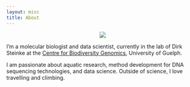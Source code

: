```yaml
---
layout: misc
title: About
---
```


<center>
  <div>
  <img src="{{site.github_url}}/assets/img/bilgenur.jpg">
  </div>
</center>

I’m a molecular biologist and data scientist, currently in the lab of Dirk Steinke at the [Centre for Biodiversity Genomics](https://biodiversitygenomics.net/), University of Guelph.

I am passionate about aquatic research, method development for DNA sequencing technologies, and data science. Outside of science, I love travelling and climbing.

